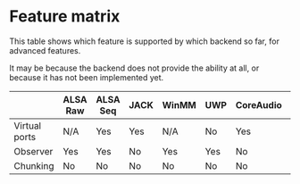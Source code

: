 # Feature matrix

This table shows which feature is supported by which backend so far, for advanced features.

It may be because the backend does not provide the ability at all, or because it has not been implemented yet.


|               | ALSA Raw | ALSA Seq | JACK | WinMM | UWP | CoreAudio | Emscripten |
|---------------|----------|----------|------|-------|-----|-----------|------------|
| Virtual ports | N/A      | Yes      | Yes  | N/A   | No  | Yes       | N/A        |
| Observer      | Yes      | Yes      | No   | Yes   | Yes | No        | Yes        |
| Chunking      | No       | No       | No   | No    | No  | No        | No         |